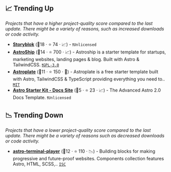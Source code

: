 ## 📈 Trending Up

_Projects that have a higher project-quality score compared to the last update. There might be a variety of reasons, such as increased downloads or code activity._

- <b><a href="https://github.com/storyblok/storyblok-astro">Storyblok</a></b> (🥇18 ·  ⭐ 74 · 📈) -  <code>❗Unlicensed</code>
- <b><a href="https://github.com/surjithctly/astroship">AstroShip</a></b> (🥈14 ·  ⭐ 700 · 📈) - Astroship is a starter template for startups, marketing websites, landing pages & blog. Built with Astro & TailwindCSS. <code><a href="http://bit.ly/2M0xdwT">❗️GPL-3.0</a></code>
- <b><a href="https://github.com/zeon-studio/astroplate">Astroplate</a></b> (🥉11 ·  ⭐ 150 · 🐣) - Astroplate is a free starter template built with Astro, TailwindCSS & TypeScript providing everything you need to.. <code><a href="http://bit.ly/34MBwT8">MIT</a></code>
- <b><a href="https://github.com/advanced-astro/astro-docs-template">Astro Starter Kit - Docs Site</a></b> (🥉5 ·  ⭐ 23 · 📈) - The Advanced Astro 2.0 Docs Template. <code>❗Unlicensed</code>

## 📉 Trending Down

_Projects that have a lower project-quality score compared to the last update. There might be a variety of reasons such as decreased downloads or code activity._

- <b><a href="https://github.com/JulianCataldo/web-garden">astro-terminal-player</a></b> (🥉12 ·  ⭐ 110 · 📉) - Building blocks for making progressive and future-proof websites. Components collection features Astro, HTML, SCSS,.. <code><a href="http://bit.ly/3hkKRql">ISC</a></code>

